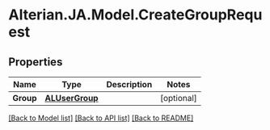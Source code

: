 # Alterian.JA.Model.CreateGroupRequest

## Properties

Name | Type | Description | Notes
------------ | ------------- | ------------- | -------------
**Group** | [**ALUserGroup**](ALUserGroup.md) |  | [optional] 

[[Back to Model list]](../README.md#documentation-for-models) [[Back to API list]](../README.md#documentation-for-api-endpoints) [[Back to README]](../README.md)

